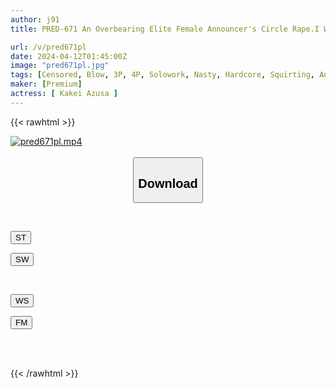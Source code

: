 ```yaml
---
author: j91
title: PRED-671 An Overbearing Elite Female Announcer's Circle Rape.I Was Kept Being Turned By The Sweaty Skewering Piston Of The Revenge Site Staff Azusa Kakei

url: /v/pred671pl
date: 2024-04-12T01:45:00Z
image: "pred671pl.jpg"
tags: [Censored, Blow, 3P, 4P, Solowork, Nasty, Hardcore, Squirting, Anchorwoman	]
maker: [Premium]
actress: [ Kakei Azusa ]
---
```



{{< rawhtml >}}

<div class="video" data-videoid="eP9PO6bqpMcY6zR">
    <a href="javascript:;">
        <img src="/v/pred671pl/pred671pl.jpg" width="WIDTH" height="HEIGHT" alt="pred671pl.mp4" loading="lazy">
    </a>
</div>

<script type="text/javascript" src="https://j91.asia/asset/on-demand-st.js"></script>

<br>
  <link rel="stylesheet" href="https://j91.asia/asset/bs5.css">
  
  <center>
  <button class="btn btn-primary" type="button" data-bs-toggle="collapse" data-bs-target=".multi-collapse" aria-expanded="false" aria-controls="multiCollapseExample1 multiCollapseExample2"><h2>Download</h2></button></center>
</p>
<div class="row">
  <div class="col">
    <div class="collapse multi-collapse" id="multiCollapseExample1">
      <div class="card card-body">
	      	      <br>
<div class="buttons">  
<p><a href="https://streamtape.to/v/eP9PO6bqpMcY6zR" target="_blank"><button class="btn-hover color-3"><i class="fa fa-download"></i> ST</button></a></p>
<p><a href="https://asnwish.com/skewtbonzkph" target="_blank"><button class="btn-hover color-2"><i class="fa fa-download"></i> SW</button></a></p></div>
    </div>
  </div>
</div>
  <div class="col">
    <div class="collapse multi-collapse" id="multiCollapseExample2">
      <div class="card card-body">
	      <br>
<div class="buttons">
<p><a href="https://wolfstream.tv/uei6ah6l8f6f"><button class="btn-hover color-9"><i class="fa fa-download"></i> WS</button></a></p>
<p><a href="https://filemoon.sx/d/b4jhbk7d6a3q"><button class="btn-hover color-8"><i class="fa fa-download"></i> FM</button></a></p></div>
<br><br>
      </div>
    </div>
  </div>
</div>

{{< /rawhtml >}}
